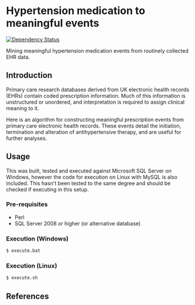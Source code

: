 # Hypertension medication to meaningful events


[![Dependency Status](https://david-dm.org/rw251/research-events-medication-htn.svg)](https://david-dm.org/rw251/research-events-medication-htn)

  Mining meaningful hypertension medication events from routinely collected EHR data.

## Introduction
Primary care research databases derived from UK electronic health records (EHRs) contain coded prescription information. Much of this information is unstructured or unordered, and interpretation is required to assign clinical meaning to it.

Here is an algorithm for constructing meaningful prescription events from primary care electronic health records. These events detail the initiation, termination and alteration of antihypertensive therapy, and are useful for further analyses.

## Usage
This was built, tested and executed against Microsoft SQL Server on Windows, however the code for execution on Linux with MySQL is also included.  This hasn't been tested to the same degree and should be checked if executing in this setup.

### Pre-requisites
- Perl
- SQL Server 2008 or higher (or alternative database)

### Execution (Windows)

```sh
$ execute.bat
```

### Execution (Linux)

```sh
$ execute.sh
```

## References
